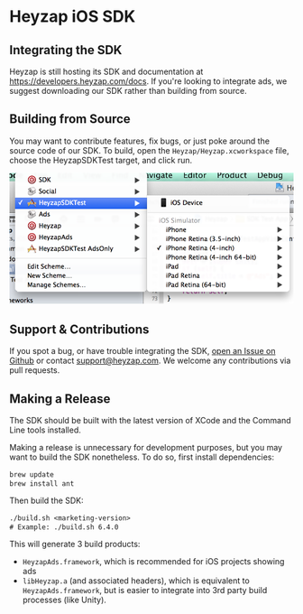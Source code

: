 Heyzap iOS SDK
=======

Integrating the SDK
----
Heyzap is still hosting its SDK and documentation at https://developers.heyzap.com/docs. If you're looking to integrate ads, we suggest downloading our SDK rather than building from source.


Building from Source
--------------------
You may want to contribute features, fix bugs, or just poke around the source code of our SDK. To build, open the `Heyzap/Heyzap.xcworkspace` file, choose the HeyzapSDKTest target, and click run.

<img src="/DocumentationImages/chooseTarget.png" alt="Choose Target">

Support & Contributions
------
If you spot a bug, or have trouble integrating the SDK, [open an Issue on Github](https://github.com/Heyzap/ios-sdk/issues) or contact support@heyzap.com. We welcome any contributions via pull requests.

Making a Release
----------------

The SDK should be built with the latest version of XCode and the Command Line tools installed.

Making a release is unnecessary for development purposes, but you may want to build the SDK nonetheless. To do so, first install dependencies:

```
brew update
brew install ant
```
Then build the SDK:
```
./build.sh <marketing-version>
# Example: ./build.sh 6.4.0
```
This will generate 3 build products:

* `HeyzapAds.framework`, which is recommended for iOS projects showing ads
* `libHeyzap.a` (and associated headers), which is equivalent to `HeyzapAds.framework`, but is easier to integrate into 3rd party build processes (like Unity).

